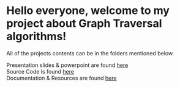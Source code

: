# Hello everyone, welcome to my project about Graph Traversal algorithms!

All of the projects contents can be in the folders mentioned below.

Presentation slides & powerpoint are found [here](https://github.com/F23-CS131-YUEN-17240/DL_Project_DavitManaseryan/tree/main/presentation)\
Source Code is found [here](https://github.com/F23-CS131-YUEN-17240/DL_Project_DavitManaseryan/tree/main/src)\
Documentation & Resources are found [here](https://github.com/F23-CS131-YUEN-17240/DL_Project_DavitManaseryan/tree/main/docs)
